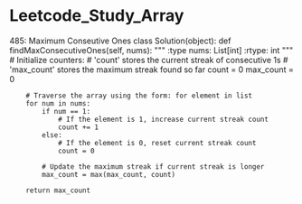 # Leetcode_Study_Array
485: Maximum Conseutive Ones
class Solution(object):
    def findMaxConsecutiveOnes(self, nums):
        """
        :type nums: List[int]
        :rtype: int
        """
        # Initialize counters:
        # 'count' stores the current streak of consecutive 1s
        # 'max_count' stores the maximum streak found so far
        count = 0
        max_count = 0

        # Traverse the array using the form: for element in list
        for num in nums:
            if num == 1:
                # If the element is 1, increase current streak count
                count += 1
            else:
                # If the element is 0, reset current streak count
                count = 0

            # Update the maximum streak if current streak is longer
            max_count = max(max_count, count)

        return max_count
